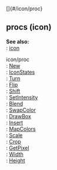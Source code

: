 []{#/icon/proc}    
## procs (icon)    
**See also:**    
:   [icon](/ref/icon.md)    
<!-- -->    
icon/proc    
:   [New](/ref/icon/proc/New.md)    
:   [IconStates](/ref/icon/proc/IconStates.md)    
:   [Turn](/ref/icon/proc/Turn.md)    
:   [Flip](/ref/icon/proc/Flip.md)    
:   [Shift](/ref/icon/proc/Shift.md)    
:   [SetIntensity](/ref/icon/proc/SetIntensity.md)    
:   [Blend](/ref/icon/proc/Blend.md)    
:   [SwapColor](/ref/icon/proc/SwapColor.md)    
:   [DrawBox](/ref/icon/proc/DrawBox.md)    
:   [Insert](/ref/icon/proc/Insert.md)    
:   [MapColors](/ref/icon/proc/MapColors.md)    
:   [Scale](/ref/icon/proc/Scale.md)    
:   [Crop](/ref/icon/proc/Crop.md)    
:   [GetPixel](/ref/icon/proc/GetPixel.md)    
:   [Width](/ref/icon/proc/Width.md)    
:   [Height](/ref/icon/proc/Height.md)  
